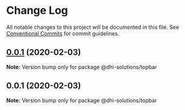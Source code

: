 # Change Log

All notable changes to this project will be documented in this file.
See [Conventional Commits](https://conventionalcommits.org) for commit guidelines.

## [0.0.1](https://github.com/DHI-Solutions/nomads/compare/@dhi-solutions/topbar@0.0.1...@dhi-solutions/topbar@0.0.1) (2020-02-03)

**Note:** Version bump only for package @dhi-solutions/topbar





## 0.0.1 (2020-02-03)

**Note:** Version bump only for package @dhi-solutions/topbar
